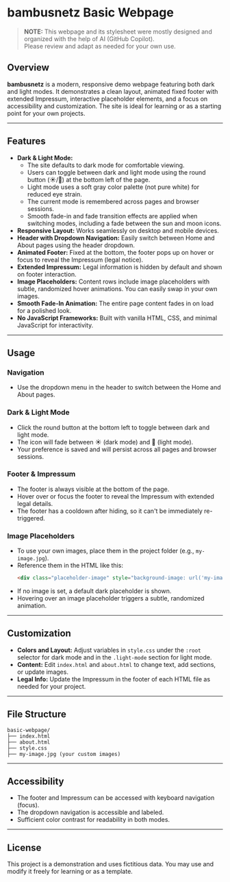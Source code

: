 # bambusnetz Basic Webpage

> **NOTE:** This webpage and its stylesheet were mostly designed and organized with the help of AI (GitHub Copilot).  
> Please review and adapt as needed for your own use.

## Overview

**bambusnetz** is a modern, responsive demo webpage featuring both dark and light modes. It demonstrates a clean layout, animated fixed footer with extended Impressum, interactive placeholder elements, and a focus on accessibility and customization. The site is ideal for learning or as a starting point for your own projects.

---

## Features

- **Dark & Light Mode:**  
  - The site defaults to dark mode for comfortable viewing.
  - Users can toggle between dark and light mode using the round button (☀️/🌙) at the bottom left of the page.
  - Light mode uses a soft gray color palette (not pure white) for reduced eye strain.
  - The current mode is remembered across pages and browser sessions.
  - Smooth fade-in and fade transition effects are applied when switching modes, including a fade between the sun and moon icons.
- **Responsive Layout:** Works seamlessly on desktop and mobile devices.
- **Header with Dropdown Navigation:** Easily switch between Home and About pages using the header dropdown.
- **Animated Footer:** Fixed at the bottom, the footer pops up on hover or focus to reveal the Impressum (legal notice).
- **Extended Impressum:** Legal information is hidden by default and shown on footer interaction.
- **Image Placeholders:** Content rows include image placeholders with subtle, randomized hover animations. You can easily swap in your own images.
- **Smooth Fade-In Animation:** The entire page content fades in on load for a polished look.
- **No JavaScript Frameworks:** Built with vanilla HTML, CSS, and minimal JavaScript for interactivity.

---

## Usage

### Navigation

- Use the dropdown menu in the header to switch between the Home and About pages.

### Dark & Light Mode

- Click the round button at the bottom left to toggle between dark and light mode.
- The icon will fade between ☀️ (dark mode) and 🌙 (light mode).
- Your preference is saved and will persist across all pages and browser sessions.

### Footer & Impressum

- The footer is always visible at the bottom of the page.
- Hover over or focus the footer to reveal the Impressum with extended legal details.
- The footer has a cooldown after hiding, so it can't be immediately re-triggered.

### Image Placeholders

- To use your own images, place them in the project folder (e.g., `my-image.jpg`).
- Reference them in the HTML like this:
  ```html
  <div class="placeholder-image" style="background-image: url('my-image.jpg');"></div>
  ```
- If no image is set, a default dark placeholder is shown.
- Hovering over an image placeholder triggers a subtle, randomized animation.

---

## Customization

- **Colors and Layout:** Adjust variables in `style.css` under the `:root` selector for dark mode and in the `.light-mode` section for light mode.
- **Content:** Edit `index.html` and `about.html` to change text, add sections, or update images.
- **Legal Info:** Update the Impressum in the footer of each HTML file as needed for your project.

---

## File Structure

```
basic-webpage/
├── index.html
├── about.html
├── style.css
├── my-image.jpg (your custom images)
```

---

## Accessibility

- The footer and Impressum can be accessed with keyboard navigation (focus).
- The dropdown navigation is accessible and labeled.
- Sufficient color contrast for readability in both modes.

---

## License

This project is a demonstration and uses fictitious data. You may use and modify it freely for learning or as a template.
